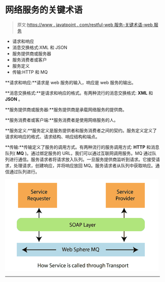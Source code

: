 # 网络服务的关键术语

> 原文:[https://www . javatpoint . com/restful-web 服务-关键术语-web 服务](https://www.javatpoint.com/restful-web-services-key-terminology-of-web-services)

*   请求和响应
*   消息交换格式:XML 和 JSON
*   服务提供商或服务器
*   服务消费者或客户
*   服务定义
*   传输:HTTP 和 MQ

**请求和响应:**请求是 web 服务的输入，响应是 web 服务的输出。

**消息交换格式:**是请求和响应的格式。有两种流行的消息交换格式: **XML** 和 **JSON** 。

**服务提供商或服务器:**服务提供商是承载网络服务的提供商。

**服务消费者或客户端:**服务消费者是使用网络服务的人。

**服务定义:**服务定义是服务提供者和服务消费者之间的契约。服务定义定义了请求和响应的格式、请求结构、响应结构和端点。

**传输:**传输定义了服务的调用方式。有两种流行的服务调用方式: **HTTP** 和消息队列( **MQ** )。通过绑定服务的 URL，我们可以通过互联网调用服务。MQ 通过队列进行通信。服务请求者将请求放入队列。一旦服务提供商监听到请求。它接受请求，处理请求，创建响应，并将响应放回 MQ。服务请求者从队列中获取响应。通信通过队列进行。

![Key Terminology of Web Services](img/97e19b981db31d36073e21262c13aeaf.png)

* * *